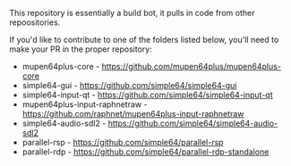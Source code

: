 This repository is essentially a build bot, it pulls in code from other repoositories.

If you'd like to contribute to one of the folders listed below, you'll need to make your PR in the proper repository:
* mupen64plus-core - https://github.com/mupen64plus/mupen64plus-core
* simple64-gui - https://github.com/simple64/simple64-gui
* simple64-input-qt - https://github.com/simple64/simple64-input-qt
* mupen64plus-input-raphnetraw - https://github.com/raphnet/mupen64plus-input-raphnetraw
* simple64-audio-sdl2 - https://github.com/simple64/simple64-audio-sdl2
* parallel-rsp - https://github.com/simple64/parallel-rsp
* parallel-rdp - https://github.com/simple64/parallel-rdp-standalone

